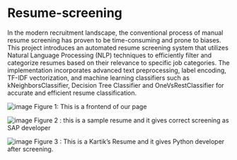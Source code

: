 # Resume-screening

In the modern recruitment landscape, the conventional process of manual resume screening has proven to be time-consuming and prone to biases. This project introduces an automated resume screening system that utilizes Natural Language Processing (NLP) techniques to efficiently filter and categorize resumes based on their relevance to specific job categories. The implementation incorporates advanced text preprocessing, label encoding, TF-IDF vectorization, and machine learning classifiers such as kNeighborsClassifier, Decision Tree Classifier and OneVsRestClassifier for accurate and efficient resume classification.

![image](https://github.com/user-attachments/assets/323e6457-f1b4-4583-8815-4c181db813e7)
Figure 1: This is a frontend of our page


![image](https://github.com/user-attachments/assets/89e28271-88d9-40ba-82a6-1dddbe896bc3)
Figure 2 : this is a sample resume and it gives correct screening as SAP developer

![image](https://github.com/user-attachments/assets/032a274f-0fae-4c95-87a5-fdde128571b0)
Figure 3 : This is a Kartik’s Resume and it gives Python developer after screening.




